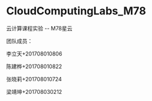 # CloudComputingLabs_M78
云计算课程实验 -- M78星云

团队成员：

李立天+201708010806

陈建桦+201708010822

张晓莉+201708010724

梁靖坤+201708030212
